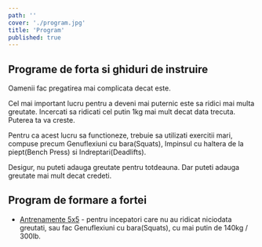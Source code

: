 ```yaml
---
path: ''
cover: './program.jpg'
title: 'Program'
published: true
---
```


## Programe de forta si ghiduri de instruire

Oamenii fac pregatirea mai complicata decat este.

Cel mai important lucru pentru a deveni mai puternic este sa ridici mai multa greutate. Incercati sa ridicati cel putin 1kg mai mult decat data trecuta. Puterea ta va creste.

Pentru ca acest lucru sa functioneze, trebuie sa utilizati exercitii mari, compuse precum Genuflexiuni cu bara(Squats), Impinsul cu haltera de la piept(Bench Press) si Indreptari(Deadlifts).

Desigur, nu puteti adauga greutate pentru totdeauna. Dar puteti adauga greutate mai mult decat credeti.

## Program de formare a fortei

- <a href="/program/full-body/5x5">Antrenamente 5x5</a> - pentru incepatori care nu au ridicat niciodata greutati, sau fac Genuflexiuni cu bara(Squats), cu mai putin de 140kg / 300lb.
  <!-- - [Madcow 5 × 5](/madcow-5x5/) - pentru elevii intermediari care pot gheata cel putin 140 kg / 300lb chiar acum- [Smolov](/smolov/) - rutina specializata pentru a adauga rapid pana la 100lb in Squat in 13 saptamani -->

<!--## Construirea muschiului

Unul dintre efectele secundare majore ale castigarii fortei fizice este construirea masei musculare.

Muschii dvs. se contracta pentru a ridica greutatile. Cu cat cresti mai mare greutatea, cu atat muschii iti lucreaza mai greu. Muschiul tau creste pentru a muta acele greutati mai mari.

Acesta este motivul pentru care rezistenta este dimensiunea.

- [Cum se construieste muschi](/build-muscle/)
- [Cum se construieste arme mai mari](/bigger-arms/)
- [Cum se construieste piept mai mare](/bigger-chest/)

## Pierderea grasimilor

Deoarece antrenamentul de forta construieste muschi, acesta previne, de asemenea, pierderea musculara atunci cand faceti dieta pentru pierderea de grasime.

Pierderea grasimii este inutila daca nu construiti muschi. Ideea este sa construiti un corp atragator, nu sa sfarsiti cu pielea grasa sau cu pielea grasa.

- [Cum sa scapi de grasime](/lose-fat/)
- [Cum sa pierzi grasimea din burta](/belly-fat/)
- [Cum sa-ti pierzi barbatele boabe](/man-boobs/)

## Crestere in greutate

Daca sunteti slab, va trebui sa mancati mai multe calorii pentru a castiga in greutate.

Ridicarea greutatilor va crea musculare. Insa aveti nevoie de un surplus caloric pentru a va creste greutatea corpului.

- [Cum sa castigi greutate](/gain-weight/)-->
